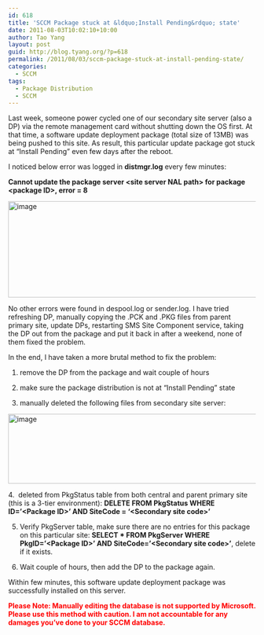 ```yaml
---
id: 618
title: 'SCCM Package stuck at &ldquo;Install Pending&rdquo; state'
date: 2011-08-03T10:02:10+10:00
author: Tao Yang
layout: post
guid: http://blog.tyang.org/?p=618
permalink: /2011/08/03/sccm-package-stuck-at-install-pending-state/
categories:
  - SCCM
tags:
  - Package Distribution
  - SCCM
---
```

Last week, someone power cycled one of our secondary site server (also a DP) via the remote management card without shutting down the OS first. At that time, a software update deployment package (total size of 13MB) was being pushed to this site. As result, this particular update package got stuck at “Install Pending” even few days after the reboot.

I noticed below error was logged in <strong>distmgr.log</strong> every few minutes:

<strong>Cannot update the package server &lt;site server NAL path&gt; for package &lt;package ID&gt;, error = 8</strong>

<a href="http://blog.tyang.org/wp-content/uploads/2011/08/image.png"><img style="background-image: none; padding-left: 0px; padding-right: 0px; display: inline; padding-top: 0px; border: 0px;" title="image" src="http://blog.tyang.org/wp-content/uploads/2011/08/image_thumb.png" alt="image" width="580" height="196" border="0" /></a>

No other errors were found in despool.log or sender.log. I have tried refreshing DP, manually copying the .PCK and .PKG files from parent primary site, update DPs, restarting SMS Site Component service, taking the DP out from the package and put it back in after a weekend, none of them fixed the problem.

In the end, I have taken a more brutal method to fix the problem:

1. remove the DP from the package and wait couple of hours

2. make sure the package distribution is not at “Install Pending” state

3. manually deleted the following files from secondary site server:

<a href="http://blog.tyang.org/wp-content/uploads/2011/08/image1.png"><img style="border: 0px currentColor; padding-top: 0px; padding-right: 0px; padding-left: 0px; display: inline; background-image: none;" title="image" src="http://blog.tyang.org/wp-content/uploads/2011/08/image_thumb1.png" alt="image" width="626" height="142" border="0" /></a>

4.  deleted from PkgStatus table from both central and parent primary site (this is a 3-tier environment): <strong>DELETE FROM PkgStatus WHERE ID=’&lt;Package ID&gt;’ AND SiteCode = ‘&lt;Secondary site code&gt;’</strong>

5. Verify PkgServer table, make sure there are no entries for this package on this particular site: <strong>SELECT * FROM PkgServer WHERE PkgID=’&lt;Package ID&gt;’ AND SiteCode=’&lt;Secondary site code&gt;’</strong>, delete if it exists.

6. Wait couple of hours, then add the DP to the package again.

Within few minutes, this software update deployment package was successfully installed on this server.

<strong><span style="color: #ff0000;">Please Note: Manually editing the database is not supported by Microsoft. Please use this method with caution. I am not accountable for any damages you’ve done to your SCCM database.</span></strong>